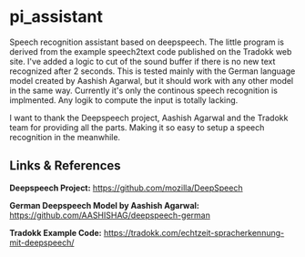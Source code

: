 # pi_assistant
Speech recognition assistant based on deepspeech. The little program is derived from the example speech2text code published on the Tradokk web site. I've added a logic to cut of the sound buffer if there is no new text recognized after 2 seconds. This is tested mainly with the German language model created by Aashish Agarwal, but it should work with any other model in the same way. Currently it's only the continous speech recognition is implmented. Any logik to compute the input is totally lacking.

I want to thank the Deepspeech project, Aashish Agarwal and the Tradokk team for providing all the parts. Making it so easy to setup a speech recognition in the meanwhile.

## Links & References

**Deepspeech Project:** https://github.com/mozilla/DeepSpeech

**German Deepspeech Model by Aashish Agarwal:** https://github.com/AASHISHAG/deepspeech-german

**Tradokk Example Code:** https://tradokk.com/echtzeit-spracherkennung-mit-deepspeech/

